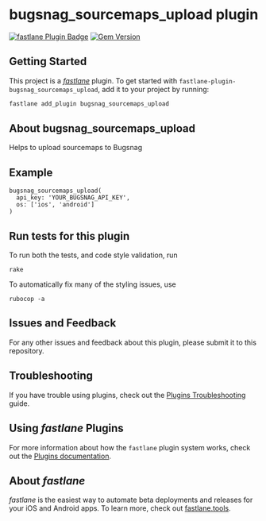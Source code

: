 # bugsnag_sourcemaps_upload plugin

[![fastlane Plugin Badge](https://rawcdn.githack.com/fastlane/fastlane/master/fastlane/assets/plugin-badge.svg)](https://rubygems.org/gems/fastlane-plugin-bugsnag_sourcemaps_upload)
[![Gem Version](https://badge.fury.io/rb/fastlane-plugin-bugsnag_sourcemaps_upload.svg)](https://badge.fury.io/rb/fastlane-plugin-bugsnag_sourcemaps_upload)

## Getting Started

This project is a [_fastlane_](https://github.com/fastlane/fastlane) plugin. To get started with `fastlane-plugin-bugsnag_sourcemaps_upload`, add it to your project by running:

```bash
fastlane add_plugin bugsnag_sourcemaps_upload
```

## About bugsnag_sourcemaps_upload

Helps to upload sourcemaps to Bugsnag


## Example

```
bugsnag_sourcemaps_upload(
  api_key: 'YOUR_BUGSNAG_API_KEY',
  os: ['ios', 'android']
)
```

## Run tests for this plugin

To run both the tests, and code style validation, run

```
rake
```

To automatically fix many of the styling issues, use
```
rubocop -a
```

## Issues and Feedback

For any other issues and feedback about this plugin, please submit it to this repository.

## Troubleshooting

If you have trouble using plugins, check out the [Plugins Troubleshooting](https://docs.fastlane.tools/plugins/plugins-troubleshooting/) guide.

## Using _fastlane_ Plugins

For more information about how the `fastlane` plugin system works, check out the [Plugins documentation](https://docs.fastlane.tools/plugins/create-plugin/).

## About _fastlane_

_fastlane_ is the easiest way to automate beta deployments and releases for your iOS and Android apps. To learn more, check out [fastlane.tools](https://fastlane.tools).
